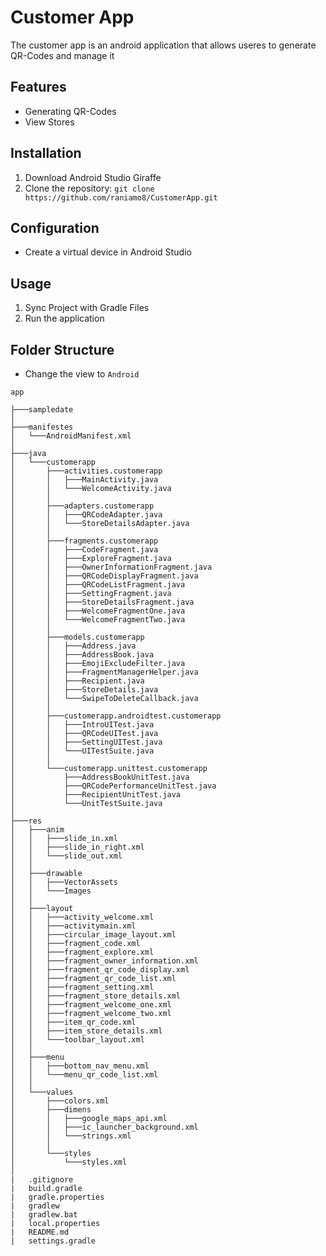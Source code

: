 # Customer App

The customer app is an android application that allows useres to generate QR-Codes and manage it

## Features

- Generating QR-Codes
- View Stores

## Installation

1. Download Android Studio Giraffe
2. Clone the repository: `git clone https://github.com/raniamo8/CustomerApp.git`


## Configuration

- Create a virtual device in Android Studio

## Usage

1. Sync Project with Gradle Files
2. Run the application

## Folder Structure

- Change the view to `Android`

```
app

├───sampledate
│
├───manifestes
│   └───AndroidManifest.xml
│
├───java
│   └───customerapp
│       ├───activities.customerapp
│       │   ├───MainActivity.java
│       │   └───WelcomeActivity.java
│       │
│       ├───adapters.customerapp
│       │   ├───QRCodeAdapter.java
│       │   └───StoreDetailsAdapter.java
│       │
│       ├───fragments.customerapp
│       │   ├───CodeFragment.java
│       │   ├───ExploreFragment.java
│       │   ├───OwnerInformationFragment.java
│       │   ├───QRCodeDisplayFragment.java
│       │   ├───QRCodeListFragment.java
│       │   ├───SettingFragment.java
│       │   ├───StoreDetailsFragment.java
│       │   ├───WelcomeFragmentOne.java
│       │   └───WelcomeFragmentTwo.java
│       │
│       ├───models.customerapp
│       │   ├───Address.java
│       │   ├───AddressBook.java
│       │   ├───EmojiExcludeFilter.java
│       │   ├───FragmentManagerHelper.java
│       │   ├───Recipient.java
│       │   ├───StoreDetails.java
│       │   └───SwipeToDeleteCallback.java
│       │
│       ├───customerapp.androidtest.customerapp
│       │   ├───IntroUITest.java
│       │   ├───QRCodeUITest.java
│       │   ├───SettingUITest.java
│       │   └───UITestSuite.java
│       │
│       └───customerapp.unittest.customerapp
│           ├───AddressBookUnitTest.java
│           ├───QRCodePerformanceUnitTest.java
│           ├───RecipientUnitTest.java
│           └───UnitTestSuite.java
│
├───res
│   ├───anim
│   │   ├───slide_in.xml
│   │   ├───slide_in_right.xml
│   │   └───slide_out.xml
│   │
│   ├───drawable
│   │   ├───VectorAssets
│   │   └───Images
│   │
│   ├───layout
│   │   ├───activity_welcome.xml
│   │   ├───activitymain.xml
│   │   ├───circular_image_layout.xml
│   │   ├───fragment_code.xml
│   │   ├───fragment_explore.xml
│   │   ├───fragment_owner_information.xml
│   │   ├───fragment_qr_code_display.xml
│   │   ├───fragment_qr_code_list.xml
│   │   ├───fragment_setting.xml
│   │   ├───fragment_store_details.xml
│   │   ├───fragment_welcome_one.xml
│   │   ├───fragment_welcome_two.xml
│   │   ├───item_qr_code.xml
│   │   ├───item_store_details.xml
│   │   └───toolbar_layout.xml
│   │
│   ├───menu
│   │   ├───bottom_nav_menu.xml
│   │   └───menu_qr_code_list.xml
│   │
│   └───values
│       ├───colors.xml
│       ├───dimens
│       │   ├───google_maps_api.xml
│       │   ├───ic_launcher_background.xml
│       │   └───strings.xml
│       │
│       └───styles
│           └───styles.xml
│
|   .gitignore
|   build.gradle
|   gradle.properties
|   gradlew
|   gradlew.bat
|   local.properties
|   README.md
|   settings.gradle


```

